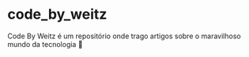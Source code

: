 # code_by_weitz
Code By Weitz é um repositório onde trago artigos sobre o maravilhoso mundo da tecnologia 🤖

